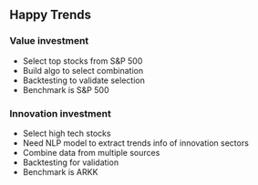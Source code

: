 ## Happy Trends

### Value investment
- Select top stocks from S&P 500
- Build algo to select combination
- Backtesting to validate selection
- Benchmark is S&P 500

### Innovation investment
- Select high tech stocks
- Need NLP model to extract trends info of innovation sectors
- Combine data from multiple sources
- Backtesting for validation
- Benchmark is ARKK

